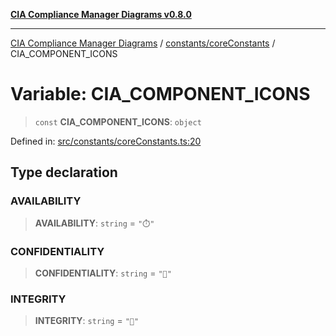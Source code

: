 [**CIA Compliance Manager Diagrams v0.8.0**](../../../README.md)

***

[CIA Compliance Manager Diagrams](../../../modules.md) / [constants/coreConstants](../README.md) / CIA\_COMPONENT\_ICONS

# Variable: CIA\_COMPONENT\_ICONS

> `const` **CIA\_COMPONENT\_ICONS**: `object`

Defined in: [src/constants/coreConstants.ts:20](https://github.com/Hack23/cia-compliance-manager/blob/9d71808d079d754f4b85858b6e4ea1bff990b076/src/constants/coreConstants.ts#L20)

## Type declaration

### AVAILABILITY

> **AVAILABILITY**: `string` = `"⏱️"`

### CONFIDENTIALITY

> **CONFIDENTIALITY**: `string` = `"🔏"`

### INTEGRITY

> **INTEGRITY**: `string` = `"🔐"`
